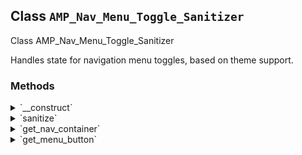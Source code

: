## Class `AMP_Nav_Menu_Toggle_Sanitizer`

Class AMP_Nav_Menu_Toggle_Sanitizer

Handles state for navigation menu toggles, based on theme support.

### Methods
<details>
<summary>`__construct`</summary>

```php
public __construct( $dom, $args = array() )
```

AMP_Nav_Menu_Toggle_Sanitizer constructor.


</details>
<details>
<summary>`sanitize`</summary>

```php
public sanitize()
```

If supported per the constructor arguments, inject `amp-state` and bind dynamic classes accordingly.


</details>
<details>
<summary>`get_nav_container`</summary>

```php
protected get_nav_container()
```

Retrieves the navigation container element.


</details>
<details>
<summary>`get_menu_button`</summary>

```php
protected get_menu_button()
```

Retrieves the navigation menu button element.


</details>

